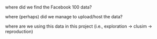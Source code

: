 where did we find the Facebook 100 data?

where (perhaps) did we manage to upload/host the data?

where are we using this data in this project (i.e., exploration -> clusim -> reproduction)
